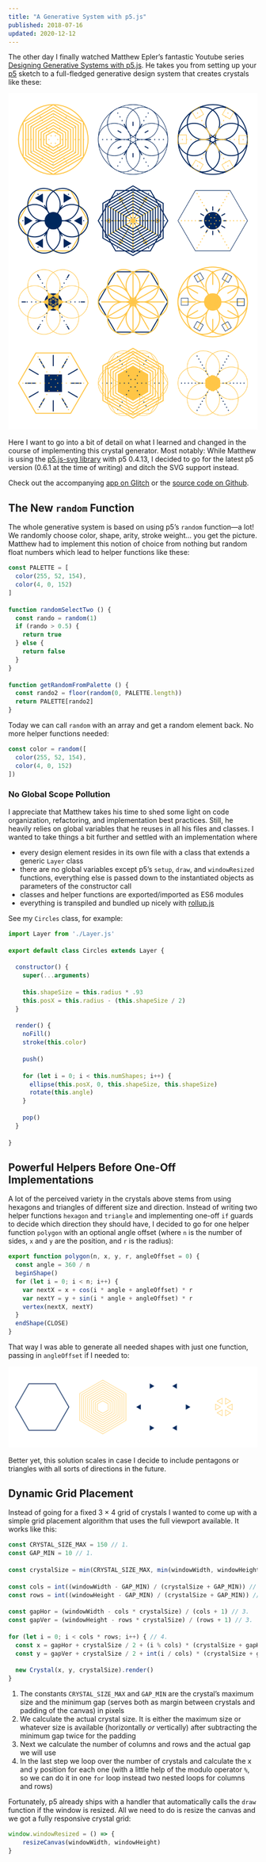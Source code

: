 ```yaml
---
title: "A Generative System with p5.js"
published: 2018-07-16
updated: 2020-12-12
---
```


The other day I finally watched Matthew Epler’s fantastic Youtube series [Designing Generative Systems with p5.js](https://www.youtube.com/playlist?list=PLyRZnpOSgMj3K8AV2I6UldnvTj6d_Zrf0). He takes you from setting up your [p5](https://p5js.org/) sketch to a full-fledged generative design system that creates crystals like these:

![12 crystals made by a generative system on a 3 &times; 4 grid](../../images/generative-system-p5js/generative_crystals.png)

Here I want to go into a bit of detail on what I learned and changed in the course of implementing this crystal generator. Most notably: While Matthew is using the [p5.js-svg library](https://github.com/zenozeng/p5.js-svg) with p5 0.4.13, I decided to go for the latest p5 version (0.6.1 at the time of writing) and ditch the SVG support instead.

Check out the accompanying [app on Glitch](https://generative-crystals.glitch.me/) or the [source code on Github](https://github.com/stephanmax/generative-crystals).

## The New `random` Function

The whole generative system is based on using p5’s `random` function—a lot! We randomly choose color, shape, arity, stroke weight… you get the picture. Matthew had to implement this notion of choice from nothing but random float numbers which lead to helper functions like these:

```javascript
const PALETTE = [
  color(255, 52, 154),
  color(4, 0, 152)
]

function randomSelectTwo () {
  const rando = random(1)
  if (rando > 0.5) {
    return true
  } else {
    return false
  }
}

function getRandomFromPalette () {
  const rando2 = floor(random(0, PALETTE.length))
  return PALETTE[rando2]
}
```

Today we can call `random` with an array and get a random element back. No more helper functions needed:

```javascript
const color = random([
  color(255, 52, 154),
  color(4, 0, 152)
])
```

### No Global Scope Pollution

I appreciate that Matthew takes his time to shed some light on code organization, refactoring, and implementation best practices. Still, he heavily relies on global variables that he reuses in all his files and classes. I wanted to take things a bit further and settled with an implementation where

* every design element resides in its own file with a class that extends a generic `Layer` class
* there are no global variables except p5’s `setup`, `draw`, and `windowResized` functions, everything else is passed down to the instantiated objects as parameters of the constructor call
* classes and helper functions are exported/imported as ES6 modules
* everything is transpiled and bundled up nicely with [rollup.js](https://rollupjs.org/guide/en)

See my `Circles` class, for example:

```javascript
import Layer from './Layer.js'

export default class Circles extends Layer {

  constructor() {
    super(...arguments)

    this.shapeSize = this.radius * .93
    this.posX = this.radius - (this.shapeSize / 2)
  }

  render() {
    noFill()
    stroke(this.color)

    push()

    for (let i = 0; i < this.numShapes; i++) {
      ellipse(this.posX, 0, this.shapeSize, this.shapeSize)
      rotate(this.angle)
    }

    pop()
  }

}
```

## Powerful Helpers Before One-Off Implementations

A lot of the perceived variety in the crystals above stems from using hexagons and triangles of different size and direction. Instead of writing two helper functions `hexagon` and `triangle` and implementing one-off `if` guards to decide which direction they should have, I decided to go for one helper function `polygon` with an optional angle offset (where `n` is the number of sides, `x` and `y` are the position, and `r` is the radius):

```javascript
export function polygon(n, x, y, r, angleOffset = 0) {
  const angle = 360 / n
  beginShape()
  for (let i = 0; i < n; i++) {
    var nextX = x + cos(i * angle + angleOffset) * r
    var nextY = y + sin(i * angle + angleOffset) * r
    vertex(nextX, nextY)
  }
  endShape(CLOSE)
}
```

That way I was able to generate all needed shapes with just one function, passing in `angleOffset` if I needed to:

![Several hexagons and triangles generated with one helper function](../../images/generative-system-p5js/polygons.png)

Better yet, this solution scales in case I decide to include pentagons or triangles with all sorts of directions in the future.

## Dynamic Grid Placement

Instead of going for a fixed 3 &times; 4 grid of crystals I wanted to come up with a simple grid placement algorithm that uses the full viewport available. It works like this:

```javascript
const CRYSTAL_SIZE_MAX = 150 // 1.
const GAP_MIN = 10 // 1.

const crystalSize = min(CRYSTAL_SIZE_MAX, min(windowWidth, windowHeight) - 2 * GAP_MIN) // 2.

const cols = int((windowWidth - GAP_MIN) / (crystalSize + GAP_MIN)) // 3.
const rows = int((windowHeight - GAP_MIN) / (crystalSize + GAP_MIN)) // 3.

const gapHor = (windowWidth - cols * crystalSize) / (cols + 1) // 3.
const gapVer = (windowHeight - rows * crystalSize) / (rows + 1) // 3.

for (let i = 0; i < cols * rows; i++) { // 4.
  const x = gapHor + crystalSize / 2 + (i % cols) * (crystalSize + gapHor)
  const y = gapVer + crystalSize / 2 + int(i / cols) * (crystalSize + gapVer)

  new Crystal(x, y, crystalSize).render()
}
```

1. The constants `CRYSTAL_SIZE_MAX` and `GAP_MIN` are the crystal’s maximum size and the minimum gap (serves both as margin between crystals and padding of the canvas) in pixels
2. We calculate the actual crystal size. It is either the maximum size or whatever size is available  (horizontally *or* vertically) after subtracting the minimum gap twice for the padding
3. Next we calculate the number of columns and rows and the actual gap we will use
4. In the last step we loop over the number of crystals and calculate the x and y position for each one (with a little help of the modulo operator `%`, so we can do it in one `for` loop instead two nested loops for columns and rows)

Fortunately, p5 already ships with a handler that automatically calls the `draw` function if the window is resized. All we need to do is resize the canvas and we got a fully responsive crystal grid:

```javascript
window.windowResized = () => {
	resizeCanvas(windowWidth, windowHeight)
}
```
